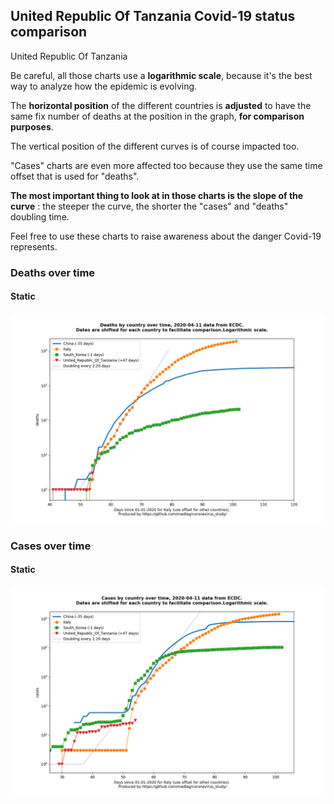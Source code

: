 ## United Republic Of Tanzania Covid-19 status comparison 

United Republic Of Tanzania



Be careful, all those charts use a **logarithmic scale**, because it's the best way to analyze how the epidemic is evolving.
 
The **horizontal position** of the different countries is **adjusted** to have the same fix number of deaths at the position in the graph, **for comparison purposes**.

The vertical position of the different curves is of course impacted too.

"Cases" charts are even more affected too because they use the same time offset that is used for "deaths".

**The most important thing to look at in those charts is the slope of the curve** : the steeper the curve, the shorter the "cases" and "deaths" doubling time.

Feel free to use these charts to raise awareness about the danger Covid-19 represents. 


 
### Deaths over time
 
#### Static
![United Republic Of Tanzania covid-19 deaths static chart](https://raw.githubusercontent.com/madlag/coronavirus_study/master/notebooks/graphs/2020-04-11/countries/United_Republic_Of_Tanzania/2020-04-11_United_Republic_Of_Tanzania_deaths.png "United Republic Of Tanzania covid-19 deaths static chart")   

 
### Cases over time
 
#### Static
![United Republic Of Tanzania covid-19 cases static chart](https://raw.githubusercontent.com/madlag/coronavirus_study/master/notebooks/graphs/2020-04-11/countries/United_Republic_Of_Tanzania/2020-04-11_United_Republic_Of_Tanzania_cases.png "United Republic Of Tanzania covid-19 cases static chart")   

